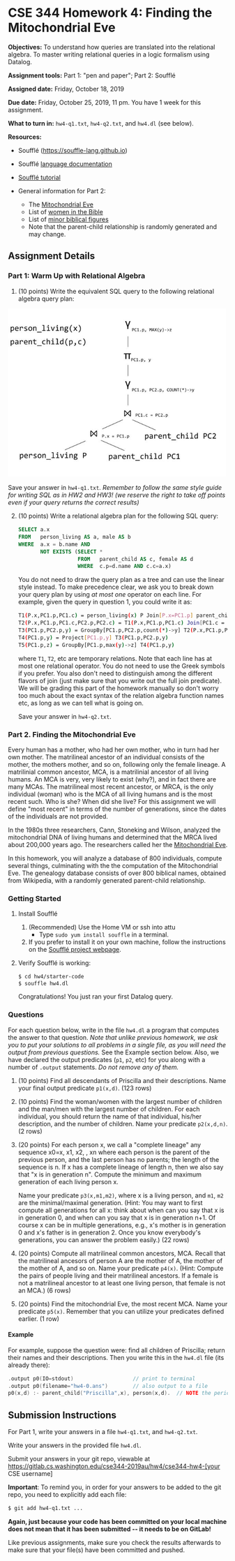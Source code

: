 # CSE 344 Homework 4: Finding the Mitochondrial Eve

**Objectives:**
To understand how queries are translated into the relational algebra. To master writing relational queries in a logic formalism using Datalog.

**Assignment tools:**
Part 1: "pen and paper"; Part 2: Soufflé

**Assigned date:** Friday, October 18, 2019

**Due date:** Friday, October 25, 2019, 11 pm. You have 1 week for this assignment.

**What to turn in:** `hw4-q1.txt`, `hw4-q2.txt`, and `hw4.dl` (see below).

**Resources:** 

- Soufflé (https://souffle-lang.github.io)
    
- Soufflé [language documentation](https://souffle-lang.github.io/datalog)

- [Soufflé tutorial](https://souffle-lang.github.io/tutorial)

- General information for Part 2:    
    - The [Mitochondrial Eve](https://en.wikipedia.org/wiki/Mitochondrial_Eve)        
    - List of [women in the Bible](https://en.wikipedia.org/wiki/List_of_women_in_the_Bible)         
    - List of [minor biblical figures](https://en.wikipedia.org/wiki/List_of_minor_biblical_figures,_A%E2%80%93K)        
    - Note that the parent-child relationship is randomly generated and may change.


## Assignment Details

### Part 1: Warm Up with Relational Algebra

1. (10 points) Write the equivalent SQL query to the following relational algebra query plan:
 
 <img src="figs/ra.jpg" width="500"/>
 
 Save your answer in `hw4-q1.txt`. *Remember to follow the same style guide for writing SQL as in HW2 and HW3! (we reserve the right to take off points even if your query returns the correct results)*


2. (10 points) Write a relational algebra plan for the following SQL query:

    ```sql
    SELECT a.x
    FROM   person_living AS a, male AS b
    WHERE  a.x = b.name AND 
           NOT EXISTS (SELECT * 
                       FROM   parent_child AS c, female AS d 
                       WHERE  c.p=d.name AND c.c=a.x)
   ```

    You do not need to draw the query plan as a tree and can use the linear style instead. To make precedence clear, we ask you to break down your query plan by using *at most one* operator on each line.  For example, given the query in question 1, you could write it as:

    ```sh
    T1(P.x,PC1.p,PC1.c) = person_living(x) P Join[P.x=PC1.p] parent_child(p,c) PC1
    T2(P.x,PC1.p,PC1.c,PC2.p,PC2.c) = T1(P.x,PC1.p,PC1.c) Join[PC1.c = PC2.p] parent_child(p,c) PC2
    T3(PC1.p,PC2.p,y) = GroupBy[PC1.p,PC2.p,count(*)->y] T2(P.x,PC1.p,PC1.c,PC2.p,PC2.c)
    T4(PC1.p,y) = Project[PC1.p,y] T3(PC1.p,PC2.p,y)
    T5(PC1.p,z) = GroupBy[PC1.p,max(y)->z] T4(PC1.p,y)
    ```

    where `T1`, `T2`, etc are temporary relations. Note that each line has at most one relational operator. You do not need to use the Greek symbols if you prefer. You also don't need to distinguish among the different flavors of join (just make sure that you write out the full join predicate).  We will be grading this part of the homework manually so don't worry too much about the exact syntax of the relation algebra function names etc, as long as we can tell what is going on.

    Save your answer in `hw4-q2.txt`. 


### Part 2. Finding the Mitochondrial Eve

Every human has a mother, who had her own mother, who in turn had her own mother.  The matrilineal ancestor of an individual consists of the mother, the mothers mother, and so on, following only the female lineage.  A matrilinial common ancestor, MCA, is a matrilinial ancestor of all living humans.  An MCA is very, very likely to exist (why?), and in fact there are many MCAs.  The matrilineal most recent ancestor, or MRCA, is the only individual (woman) who is the MCA of all living humans and is the most recent such.  Who is she?  When did she live? For this assignment we will define "most recent" in terms of the number of generations, since the dates of the individuals are not provided.  

In the 1980s three researchers, Cann, Stoneking and Wilson, analyzed the mitochondrial DNA of living humans and determined that the MRCA lived about 200,000 years ago.  The researchers called her the [Mitochondrial Eve](https://en.wikipedia.org/wiki/Mitochondrial_Eve).

In this homework, you will analyze a database of 800 individuals, compute several things, culminating with the the computation of the Mitochondrial Eve.  The genealogy database consists of over 800 biblical names, obtained from Wikipedia, with a randomly generated parent-child relationship.

### Getting Started

1. Install Soufflé
    1. (Recommended) Use the Home VM or ssh into attu
        * Type `sudo yum install souffle` in a terminal.
    2. If you prefer to install it on your own machine, follow the instructions on the [Soufflé project webpage](https://souffle-lang.github.io/install).

2. Verify Soufflé is working:
    ```
    $ cd hw4/starter-code
    $ souffle hw4.dl
    ```
  
    Congratulations! You just ran your first Datalog query.
    

### Questions
For each question below, write in the file `hw4.dl` a program that computes the answer to that question. *Note that unlike previous homework, we ask you to put your solutions to all problems in a single file, as you will need the output from previous questions.* See the Example section below. Also, we have declared the output predicates (`p1`, `p2`, etc) for you along with a number of `.output` statements. *Do not remove any of them.* 

1. (10 points) Find all descendants of Priscilla and their descriptions.  Name your final output predicate `p1(x,d)`. (123 rows)


2. (10 points) Find the woman/women with the largest number of children and the man/men with the largest number of children. For each individual, you should return the name of that individual, his/her description, and the number of children. Name your predicate `p2(x,d,n)`. (2 rows)


3. (20 points) For each person x, we call a "complete lineage" any sequence x0=x, x1, x2,  , xn where each person is the parent of the previous person, and the last person has no parents; the length of the sequence is n.  If x has a complete lineage of length n, then we also say that "x is in generation n".  Compute the minimum and maximum generation of each living person x. 

    Name your predicate `p3(x,m1,m2)`, where x is a living person, and `m1`, `m2` are the minimal/maximal generation. (Hint: You may want to first compute all generations for all x: think about when can you say that x is in generation 0, and when can you say that x is in generation n+1.  Of course x can be in multiple generations, e.g., x's mother is in generation 0 and x's father is in generation 2.   Once you know everybody's generations, you can answer the problem easily.) (22 rows)

4. (20 points) Compute all matrilineal common ancestors, MCA. Recall that the matrilineal ancesors of 
   person A are the mother of A, the mother of the mother of A, and so on. Name your predicate `p4(x)`.
   (Hint: Compute the pairs of people living and their matrilineal ancestors. If a female is not a 
   matrilineal ancestor to at least one living person, that female is not an MCA.) (6 rows)

5. (20 points) Find the mitochondrial Eve, the most recent MCA. Name your predicate `p5(x)`. 
   Remember that you can utilize your predicates defined earlier. (1 row)


#### Example

For example, suppose the question were: find all children of Priscilla; return their names and their descriptions. Then you write this in the `hw4.dl` file (its already there):

```c
.output p0(IO=stdout)                   // print to terminal
.output p0(filename="hw4-0.ans")        // also output to a file
p0(x,d) :- parent_child("Priscilla",x), person(x,d).  // NOTE the period at the end 
```

  
## Submission Instructions

For Part 1, write your answers in a file `hw4-q1.txt`, and `hw4-q2.txt`.

Write your answers in the provided file `hw4.dl`.

Submit your answers in your git repo, viewable at https://gitlab.cs.washington.edu/cse344-2019au/hw4/cse344-hw4-[your CSE username]

**Important**: To remind you, in order for your answers to be added to the git repo, 
you need to explicitly add each file:

```sh
$ git add hw4-q1.txt ...
```

**Again, just because your code has been committed on your local machine does not mean that it has been 
submitted -- it needs to be on GitLab!**

Like previous assignments, make sure you check the results afterwards to make sure that your file(s)
have been committed and pushed.

